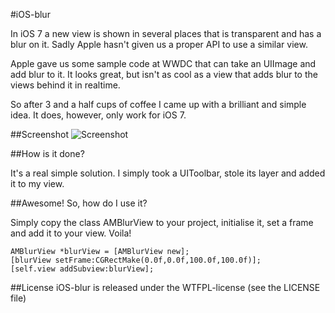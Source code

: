 #iOS-blur

In iOS 7 a new view is shown in several places that is transparent and has a blur on it. Sadly Apple hasn't given us a proper API to use a similar view.

Apple gave us some sample code at WWDC that can take an UIImage and add blur to it. It looks great, but isn't as cool as a view that adds blur to the views behind it in realtime.

So after 3 and a half cups of coffee I came up with a brilliant and simple idea. It does, however, only work for iOS 7.

##Screenshot
![Screenshot](https://raw.github.com/JagCesar/iOS-blur/master/screenshot.png "Example of AMBlurView")

##How is it done?

It's a real simple solution. I simply took a UIToolbar, stole its layer and added it to my view.

##Awesome! So, how do I use it?

Simply copy the class AMBlurView to your project, initialise it, set a frame and add it to your view. Voila!

```
AMBlurView *blurView = [AMBlurView new];
[blurView setFrame:CGRectMake(0.0f,0.0f,100.0f,100.0f)];
[self.view addSubview:blurView];
```

##License
iOS-blur is released under the WTFPL-license (see the LICENSE file)
